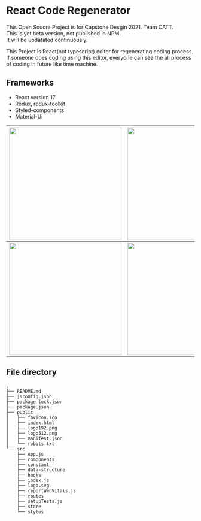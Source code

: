 # React Code Regenerator

This Open Soucre Project is for Capstone Desgin 2021. Team CATT.\
This is yet beta version, not published in NPM.\
It will be updatated continuously.

This Project is React(not typescript) editor for regenerating coding process.\
If someone does coding using this editor, everyone can see the all process of coding in future like time machine.

## Frameworks
- React version 17
- Redux, redux-toolkit
- Styled-components
- Material-Ui

|<img style="width:300px" src="https://user-images.githubusercontent.com/19369750/143734812-06002dd2-7141-45be-8a8c-213d62377eda.png" />| <img style="width:300px;" src="https://user-images.githubusercontent.com/19369750/143734823-a945a462-5993-449c-b4f3-e26cd9260ff7.png" />
|------|---|
|<img style="width:300px" src="https://user-images.githubusercontent.com/19369750/143734836-c55c8b92-99f3-4ba0-9b28-178e4279e2d4.png" />| <img style="width:300px;" src="https://user-images.githubusercontent.com/19369750/143734850-ba90b2dd-954a-4b8c-aa61-98e1c2f2db99.png" />

## File directory
```
.
├── README.md
├── jsconfig.json
├── package-lock.json
├── package.json
├── public
│   ├── favicon.ico
│   ├── index.html
│   ├── logo192.png
│   ├── logo512.png
│   ├── manifest.json
│   └── robots.txt
└── src
    ├── App.js
    ├── components
    ├── constant
    ├── data-structure
    ├── hooks
    ├── index.js
    ├── logo.svg
    ├── reportWebVitals.js
    ├── routes
    ├── setupTests.js
    ├── store
    └── styles
```
